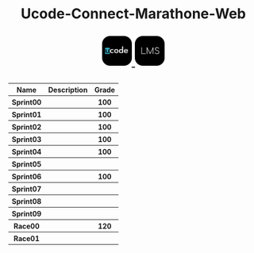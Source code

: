 <h1 align="center">Ucode-Connect-Marathone-Web
    <p> </p>
    <p align="center">
        <a href="https://ucode.world/en/" target="_blank">
            <img src="https://github.com/CamyrauBTanke/CamyrauBTanke/blob/main/img/UCODE/ucode.png" height="60px">
        </a>
        <a href="https://lms.khpi.ucode-connect.study/login" target="_blank">
            <img src="https://github.com/CamyrauBTanke/CamyrauBTanke/blob/main/img/UCODE/lms.png" height="60px">
        </a>
    </p>
</h1>

<table width="100%" border="0" cellpadding="4" align="center">  
        <tr>
            <th>Name</th>
            <th>Description</th>
            <th>Grade</th>
        </tr>
        <tr>
            <th>Sprint00</th>
            <th></th>
            <th>100</th>
        </tr>
         <tr>
            <th>Sprint01</th>
            <th></th>
            <th>100</th>
        </tr>
         <tr>
            <th>Sprint02</th>
            <th></th>
            <th>100</th>
        </tr>
         <tr>
            <th>Sprint03</th>
            <th></th>
            <th>100</th>
        </tr>
         <tr>
            <th>Sprint04</th>
            <th></th>
            <th>100</th>
        </tr>
         <tr>
            <th>Sprint05</th>
            <th></th>
            <th></th>
        </tr>
         <tr>
            <th>Sprint06</th>
            <th></th>
            <th>100</th>
        </tr>
         <tr>
            <th>Sprint07</th>
            <th></th>
            <th></th>
        </tr>
         <tr>
            <th>Sprint08</th>
            <th></th>
            <th></th>
        </tr>
         <tr>
            <th>Sprint09</th>
            <th></th>
            <th></th>
        </tr>
         <tr>
            <th>Race00</th>
            <th></th>
            <th>120</th>
        </tr>
         <tr>
            <th>Race01</th>
            <th></th>
            <th></th>
        </tr>
    </table>
